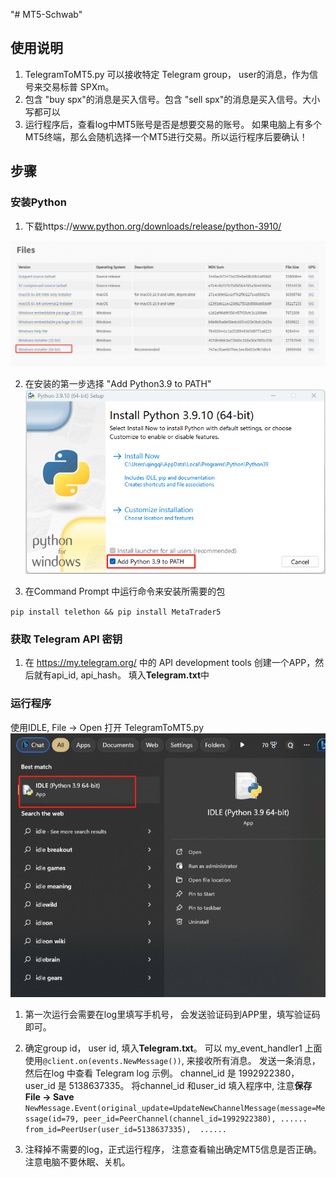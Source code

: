"# MT5-Schwab" 

## 使用说明

1. TelegramToMT5.py 可以接收特定 Telegram group， user的消息，作为信号来交易标普 SPXm。
2. 包含 "buy spx"的消息是买入信号。包含 "sell spx"的消息是买入信号。大小写都可以
3. 运行程序后，查看log中MT5账号是否是想要交易的账号。 如果电脑上有多个MT5终端，那么会随机选择一个MT5进行交易。所以运行程序后要确认！

## 步骤

### 安装Python
1. 下载https://www.python.org/downloads/release/python-3910/

![Python Download](images/pythonDownload.png)

2. 在安装的第一步选择 "Add Python3.9 to PATH"
![Python Install1](images/pythonInstall1.png)

3. 在Command Prompt 中运行命令来安装所需要的包

`pip install telethon && pip install MetaTrader5`


### 获取 Telegram API 密钥
1. 在 https://my.telegram.org/ 中的 API development tools 创建一个APP，然后就有api_id, api_hash。 填入**Telegram.txt**中




### 运行程序
使用IDLE, File -> Open 打开 TelegramToMT5.py
![IDLE](images/IDLE.png)


1. 第一次运行会需要在log里填写手机号， 会发送验证码到APP里，填写验证码即可。

2. 确定group id， user id, 填入**Telegram.txt**。 可以 my_event_handler1 上面使用`@client.on(events.NewMessage())`, 来接收所有消息。 发送一条消息，然后在log 中查看
Telegram log 示例。 channel_id 是 1992922380， user_id 是 5138637335。 将channel_id 和user_id 填入程序中, 注意**保存 File -> Save**
`NewMessage.Event(original_update=UpdateNewChannelMessage(message=Message(id=79, peer_id=PeerChannel(channel_id=1992922380), ...... from_id=PeerUser(user_id=5138637335),  ......`

3. 注释掉不需要的log，正式运行程序， 注意查看输出确定MT5信息是否正确。注意电脑不要休眠、关机。
